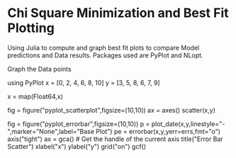 # Chi Square Minimization and Best Fit Plotting

Using Julia to compute and graph best fit plots to compare Model predictions and Data results.
Packages used are PyPlot and NLopt.

Graph the Data points

using PyPlot
x = [0, 2, 4, 6, 8, 10]
y = [3, 5, 8, 6, 7, 9]

x = map(Float64,x)

fig = figure("pyplot_scatterplot",figsize=(10,10))
ax = axes()
scatter(x,y)


fig = figure("pyplot_errorbar",figsize=(10,10)) 
p = plot_date(x,y,linestyle="-",marker="None",label="Base Plot")
pe = errorbar(x,y,yerr=errs,fmt="o")
axis("tight")
ax = gca() # Get the handle of the current axis
title("Error Bar Scatter")
xlabel("x")
ylabel("y")
grid("on")
gcf()
